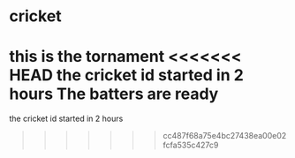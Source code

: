 # cricket
this is the tornament
<<<<<<< HEAD
the cricket id started in 2 hours
The batters are ready
=======
the cricket id started in 2 hours
>>>>>>> cc487f68a75e4bc27438ea00e02fcfa535c427c9
